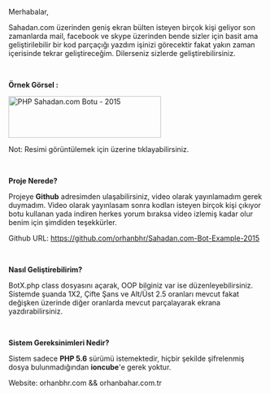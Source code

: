 Merhabalar,

Sahadan.com üzerinden geniş ekran bülten isteyen birçok kişi geliyor son zamanlarda mail, facebook ve skype üzerinden bende sizler için basit ama geliştirilebilir bir kod parçaçığı yazdım işinizi görecektir fakat yakın zaman içerisinde tekrar geliştireceğim. Dilerseniz sizlerde geliştirebilirsiniz.

&nbsp;

<strong>Örnek Görsel :</strong>

<a href="http://www.orhanbhr.com/wp-content/uploads/2015/06/Screenshot_17.png"><img class="alignnone size-medium wp-image-1540" src="http://www.orhanbhr.com/wp-content/uploads/2015/06/Screenshot_17-300x82.png" alt="PHP Sahadan.com Botu - 2015" width="300" height="82" /></a>

Not: Resimi görüntülemek için üzerine tıklayabilirsiniz.

&nbsp;

<strong>Proje Nerede?</strong>

Projeye <strong>Github</strong> adresimden ulaşabilirsiniz, video olarak yayınlamadım gerek duymadım. Video olarak yayınlasam sonra kodları isteyen birçok kişi çıkıyor botu kullanan yada indiren herkes yorum bıraksa video izlemiş kadar olur benim için şimdiden teşekkürler.

Github URL: <a href="https://github.com/orhanbhr/Sahadan.com-Bot-Example-2015">https://github.com/orhanbhr/Sahadan.com-Bot-Example-2015</a>

&nbsp;

<strong>Nasıl Geliştirebilirim?</strong>

BotX.php class dosyasını açarak, OOP bilginiz var ise düzenleyebilirsiniz. Sistemde şuanda 1X2, Çifte Şans ve Alt/Üst 2.5 oranları mevcut fakat değişken üzerinde diğer oranlarda mevcut parçalayarak ekrana yazdırabilirsiniz.

&nbsp;

<strong>Sistem Gereksinimleri Nedir?</strong>

Sistem sadece <strong>PHP 5.6</strong> sürümü istemektedir, hiçbir şekilde şifrelenmiş dosya bulunmadığından <strong>ioncube</strong>'e gerek yoktur.

Website: orhanbhr.com && orhanbahar.com.tr
